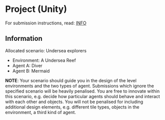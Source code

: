 # Project (Unity)

For submission instructions, read: [INFO](https://github.com/pranigopu/interactiveAgents-proceduralGeneration/blob/ca3e4aa247c7a30dbdcffb13528ca7225d9e7da4/project/INFO.pdf)

## Information
Allocated scenario: Undersea explorers

- Environment: A Undersea Reef
- Agent A: Diver
- Agent B: Mermaid

**NOTE**: Your scenario should guide you in the design of the level environments and the two types of agent. Submissions which ignore the specified scenario will be heavily penalised. You are free to innovate within this scenario, e.g. decide how particular agents should behave and interact with each other and objects. You will not be penalised for including additional design elements, e.g. different tile types, objects in the environment, a third kind of agent.
